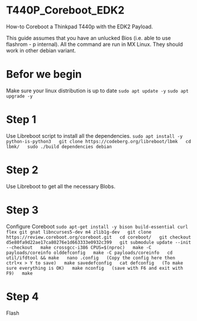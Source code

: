 # T440P_Coreboot_EDK2
How-to Coreboot a Thinkpad T440p with the EDK2 Payload.

This guide assumes that you have an unlucked Bios (i.e. able to use flashrom - p internal).
All the command are run in MX Linux. They should work in other debian variant.

# Befor we begin
Make sure your linux distribution is up to date
``sudo apt update -y``
``sudo apt upgrade -y``

# Step 1
Use Libreboot script to install all the dependencies.
``
  sudo apt install -y python-is-python3  
  git clone https://codeberg.org/libreboot/lbmk  
  cd lbmk/  
  sudo ./build dependencies debian  
``
# Step 2
Use Libreboot to get all the necessary Blobs.


# Step 3
Configure Coreboot
``
  sudo apt-get install -y bison build-essential curl flex git gnat libncurses5-dev m4 zlib1g-dev  
  git clone https://review.coreboot.org/coreboot.git  
  cd coreboot/  
  git checkout d5e80fa9d22ae17ca80276e1d663333e0932c399  
  git submodule update --init --checkout  
  make crossgcc-i386 CPUS=$(nproc)  
  make -C payloads/coreinfo olddefconfig  
  make -C payloads/coreinfo  
  cd util/ifdtool && make  
  nano .config  
  (Copy the config here then ctrl+x > Y to save)  
  make savedefconfig  
  cat defconfig  
  (To make sure everything is OK)  
  make nconfig  
  (save with F6 and exit with F9)  
  make
``


# Step 4
Flash
